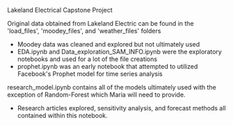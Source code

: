 Lakeland Electrical Capstone Project

Original data obtained from Lakeland Electric can be found in the 'load_files', 'moodey_files', and 'weather_files' folders
  - Moodey data was cleaned and explored but not ultimately used
  - EDA.ipynb and Data_exploration_SAM_INFO.ipynb were the exploratory notebooks and used for a lot of the file creations
  - prophet.ipynb was an early notebook that attempted to utilized Facebook's Prophet model for time series analysis
    
research_model.ipynb contains all of the models ultimately used with the exception of Random-Forest which Maria will need to provide.
  - Research articles explored, sensitivity analysis, and forecast methods all contained within this notebook.
